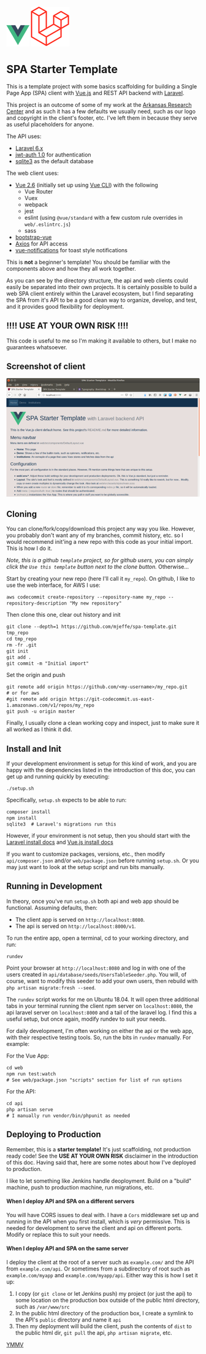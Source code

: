 ![Vue.js logo](web/src/assets/images/vuejs-logo.sm.png) ![Laravel logo](web/src/assets/images/laravel-logo.min.svg) 
# SPA Starter Template

This is a template project with some basics scaffolding for building a Single
Page App (SPA) client with [Vue.js](https://vuejs.org/) and REST API backend with
[Laravel](https://laravel.com/).

This project is an outcome of some of my work at the
[Arkansas Research Center](https://arc.arkansas.gov)
and as such it has a few defaults we usually need, such as our logo and
copyright in the client's footer, etc. I've left them in because they
serve as useful placeholders for anyone.

The API uses:
* [Laravel 6.x](https://laravel.com/)
* [jwt-auth 1.0](https://github.com/tymondesigns/jwt-auth) for authentication
* [sqlite3](https://sqlite.org) as the default database

The web client uses:
* [Vue 2.6](https://vuejs.org/) (initially set up using [Vue CLI](https://cli.vuejs.org/)) with the following
  * Vue Router
  * Vuex
  * webpack
  * jest
  * eslint (using `@vue/standard` with a few custom rule overrides in `web/.eslintrc.js`)
  * sass
* [bootstrap-vue](https://bootstrap-vue.js.org/)
* [Axios](https://github.com/axios/axios) for API access
* [vue-notifications](https://github.com/euvl/vue-notification) for toast style notifications

This is **not** a beginner's template! You should be familiar with the components above and how they all work together.

As you can see by the directory structure, the api and web clients could easily
be separated into their own projects. It is certainly possible to build a web
SPA client entirely within the Laravel ecosystem, but I find separating the SPA
from it's API to be a good clean way to organize, develop, and test, and it
provides good flexibility for deployment.

## !!!! USE AT YOUR OWN RISK !!!!
This code is useful to me so I'm making it available to others, but I make no guarantees whatsoever.

## Screenshot of client

![SPA Template screenshot](web/src/assets/images/spa-template-screenshot.png)

## Cloning

You can clone/fork/copy/download this project any way you like. However, you
probably don't want any of my branches, commit history, etc. so I would
recommend init'ing a new repo with this code as your initial import. This is
how I do it.

*Note, this is a github `template` project, so for github users, you can simply
click the `Use this template` button next to the clone button.*  Otherwise...

Start by creating your new repo (here I'll call it `my_repo`). On github, I like to use the web interface, for AWS I use:
```
aws codecommit create-repository --repository-name my_repo --repository-description "My new repository"
```

Then clone this one, clear out history and init
```
git clone --depth=1 https://github.com/mjeffe/spa-template.git tmp_repo
cd tmp_repo
rm -fr .git
git init
git add .
git commit -m "Initial import"
```

Set the origin and push
```
git remote add origin https://github.com/<my-username>/my_repo.git
# or for aws
#git remote add origin https://git-codecommit.us-east-1.amazonaws.com/v1/repos/my_repo
git push -u origin master
```

Finally, I usually clone a clean working copy and inspect, just to make sure it all worked as I think it did.

## Install and Init

If your development environment is setup for this kind of work, and you are happy with the dependencies listed in the introduction of this doc, you can get up and running quickly by executing:
```
./setup.sh
```
Specifically, `setup.sh` expects to be able to run:
```
composer install
npm install
sqlite3  # Laravel's migrations run this
```

However, if your environment is not setup, then you should start with the
[Laravel install docs](https://laravel.com/docs/6.x/installation) and
[Vue.js install docs](https://cli.vuejs.org/guide/installation.html)

If you want to customize packages, versions, etc., then modify
`api/composer.json` and/or `web/package.json` before running `setup.sh`.  Or
you may just want to look at the setup script and run bits manually.

## Running in Development

In theory, once you've run `setup.sh` both api and web app should be
functional. Assuming defaults, then:

* The client app is served on `http://localhost:8080`.
* The api is served on `http://localhost:8000/v1`.

To run the entire app, open a terminal, cd to your working directory, and run:
```
rundev
```
Point your browser at `http://localhost:8080` and log in with one of the users created
in `api/database/seeds/UsersTableSeeder.php`.  You will, of course, want to
modify this seeder to add your own users, then rebuild with `php artisan
migrate:fresh --seed`.

The `rundev` script works for me on Ubuntu 18.04. It will open three additional
tabs in your terminal running the client npm server on `localhost:8080`, the
api laravel server on `localhost:8000` and a tail of the laravel log. I find
this a useful setup, but once again, modify rundev to
suit your needs.

For daily development, I'm often working on either the api or the web app, with
their respective testing tools. So, run the bits in `rundev` manually. For example:

For the Vue App:
```
cd web
npm run test:watch
# See web/package.json "scripts" section for list of run options
```
For the API:
```
cd api
php artisan serve
# I manually run vendor/bin/phpunit as needed
```

## Deploying to Production

Remember, this is a **starter template!** It's just scaffolding, not production
ready code! See the **USE AT YOUR OWN RISK** disclaimer in the introduction of
this doc. Having said that, here are some notes about how I've deployed to production.

I like to let something like Jenkins handle deoployment. Build on a "build"
machine, push to production machine, run migrations, etc.

#### When I deploy API and SPA on a different servers
You will have CORS issues to deal with. I have a `Cors` middleware set up and
running in the API when you first install, which is *very* permissive. This is
needed for development to serve the client and api on different ports. Modify
or replace this to suit your needs.

#### When I deploy API and SPA on the same server
I deploy the client at the root of a server such as `example.com/` and the API
from `example.com/api`. Or sometimes from a subdirectory of root such as
`example.com/myapp` and `example.com/myapp/api`. Either way this is how I set it up:

1. I copy (or `git clone` or let Jenkins push) my project (or just the api) to some location on the production box outside of the public html directory, such as `/var/www/src`
1. In the public html directory of the production box, I create a symlink to the API's `public` directory and name it `api`
1. Then my deployment will build the client, push the contents of `dist` to the public html dir, `git pull` the api, `php artisan migrate`, etc.

[YMMV](https://en.wikipedia.org/wiki/Your_mileage_may_vary)

